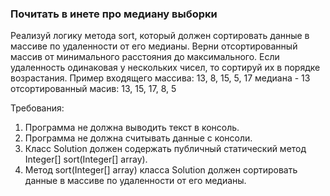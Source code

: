 
### Почитать в инете про медиану выборки

Реализуй логику метода sort, который должен сортировать данные в массиве по удаленности от его медианы.
Верни отсортированный массив от минимального расстояния до максимального.
Если удаленность одинаковая у нескольких чисел, то сортируй их в порядке возрастания.
Пример входящего массива:
13, 8, 15, 5, 17
медиана - 13
отсортированный масив:
13, 15, 17, 8, 5


Требования:
1.	Программа не должна выводить текст в консоль.
2.	Программа не должна считывать данные с консоли.
3.	Класс Solution должен содержать публичный статический метод Integer[] sort(Integer[] array).
4.	Метод sort(Integer[] array) класса Solution должен сортировать данные в массиве по удаленности от его медианы.


